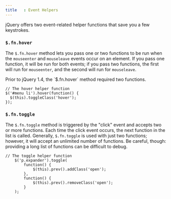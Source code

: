 ```yaml
---
title   : Event Helpers
---
```

jQuery offers two event-related helper functions that save you a few keystrokes.

### `$.fn.hover`

The `$.fn.hover` method lets you pass one or two functions to be run when the
`mouseenter` and `mouseleave` events occur on an element. If you pass one
function, it will be run for both events; if you pass two functions, the first
will run for `mouseenter`, and the second will run for `mouseleave`.

<div class="note" markdown="1">
Prior to jQuery 1.4, the `$.fn.hover` method required two functions.
</div>

```
// The hover helper function
$('#menu li').hover(function() {
  $(this).toggleClass('hover');
});
```

### `$.fn.toggle`

The `$.fn.toggle` method is triggered by the "click" event and accepts two or
more functions.  Each time the click event occurs, the next function in the
list is called.  Generally, `$.fn.toggle` is used with just two functions;
however, it will accept an unlimited number of functions.  Be careful, though:
providing a long list of functions can be difficult to debug.

```
// The toggle helper function
    $('p.expander').toggle(
        function() {
            $(this).prev().addClass('open');
        },
        function() {
            $(this).prev().removeClass('open');
        }
    );
```
